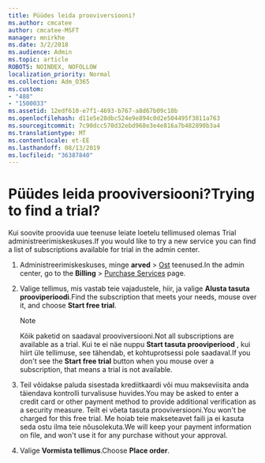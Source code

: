 ```yaml
---
title: Püüdes leida prooviversiooni?
ms.author: cmcatee
author: cmcatee-MSFT
manager: mnirkhe
ms.date: 3/2/2018
ms.audience: Admin
ms.topic: article
ROBOTS: NOINDEX, NOFOLLOW
localization_priority: Normal
ms.collection: Adm_O365
ms.custom:
- "488"
- "1500033"
ms.assetid: 12edf610-e7f1-4693-b767-a8d67b09c10b
ms.openlocfilehash: d11e5e28dbc524e9e894c0d2e504495f3811a763
ms.sourcegitcommit: 7c90dcc570d32ebd968e3e4e816a7b482890b3a4
ms.translationtype: MT
ms.contentlocale: et-EE
ms.lasthandoff: 08/13/2019
ms.locfileid: "36387840"
---
```

# <a name="trying-to-find-a-trial"></a><span data-ttu-id="ae74d-102">Püüdes leida prooviversiooni?</span><span class="sxs-lookup"><span data-stu-id="ae74d-102">Trying to find a trial?</span></span>

<span data-ttu-id="ae74d-103">Kui soovite proovida uue teenuse leiate loetelu tellimused olemas Trial administreerimiskeskuses.</span><span class="sxs-lookup"><span data-stu-id="ae74d-103">If you would like to try a new service you can find a list of subscriptions available for trial in the admin center.</span></span>
  
1. <span data-ttu-id="ae74d-104">Administreerimiskeskuses, minge **arved** \> [Ost](https://go.microsoft.com/fwlink/p/?linkid=868433) teenused.</span><span class="sxs-lookup"><span data-stu-id="ae74d-104">In the admin center, go to the **Billing** \> [Purchase Services](https://go.microsoft.com/fwlink/p/?linkid=868433) page.</span></span>

2. <span data-ttu-id="ae74d-105">Valige tellimus, mis vastab teie vajadustele, hiir, ja valige **Alusta tasuta prooviperioodi**.</span><span class="sxs-lookup"><span data-stu-id="ae74d-105">Find the subscription that meets your needs, mouse over it, and choose **Start free trial**.</span></span>

    > [!NOTE]
    > <span data-ttu-id="ae74d-106">Kõik paketid on saadaval prooviversiooni.</span><span class="sxs-lookup"><span data-stu-id="ae74d-106">Not all subscriptions are available as a trial.</span></span> <span data-ttu-id="ae74d-107">Kui te ei näe nuppu **Start tasuta prooviperiood** , kui hiirt üle tellimuse, see tähendab, et kohtuprotsessi pole saadaval.</span><span class="sxs-lookup"><span data-stu-id="ae74d-107">If you don't see the **Start free trial** button when you mouse over a subscription, that means a trial is not available.</span></span>
  
3. <span data-ttu-id="ae74d-108">Teil võidakse paluda sisestada krediitkaardi või muu makseviisita anda täiendava kontrolli turvalisuse huvides.</span><span class="sxs-lookup"><span data-stu-id="ae74d-108">You may be asked to enter a credit card or other payment method to provide additional verification as a security measure.</span></span> <span data-ttu-id="ae74d-109">Teilt ei võeta tasuta prooviversiooni.</span><span class="sxs-lookup"><span data-stu-id="ae74d-109">You won't be charged for this free trial.</span></span> <span data-ttu-id="ae74d-110">Me hoiab teie makseteavet faili ja ei kasuta seda ostu ilma teie nõusolekuta.</span><span class="sxs-lookup"><span data-stu-id="ae74d-110">We will keep your payment information on file, and won't use it for any purchase without your approval.</span></span>

4. <span data-ttu-id="ae74d-111">Valige **Vormista tellimus**.</span><span class="sxs-lookup"><span data-stu-id="ae74d-111">Choose **Place order**.</span></span>